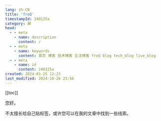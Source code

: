```yaml
---
lang: zh-CN
title: 'froQ'
timestampId: 240125a
category: 扉
head:
  - - meta
    - name: description
      content: /
  - - meta
    - name: keywords
      content: 首页 博客 技术博客 生活博客 froQ blog tech_blog live_blog
  - - meta
    - name: id
      content: 240125a
created: 2024-01-25 12:23
last_modified: 2024-10-26 23:56
---
```


[[toc]]

<script setup>
import { ref, watch } from 'vue';
// import { selfDescription } from "@utils/selfDescription";

</script>

您好。

<!-- 我是 <Logo />，一位 <input type="text" class="input-text" id="self-description" autocomplete="off" maxlength="10" v-model="selfDescription.content" />。 -->

不太擅长给自己贴标签，或许您可以在我的文章中找到一些线索。


<style>

@media (prefers-color-scheme: light) {
  :root {
    --text-muted-color: rgb(82, 82, 82);
    --text-normal-color: rgb(64, 64, 64);
    --color-segmented-control-bg: transparent;
    --blur-bg: rgba(0, 0, 0, 0.1);
    --color-fg-default: var(--text-normal-color);
  }
}

@media (prefers-color-scheme: dark) {
  :root {
    --text-muted-color: rgb(163, 163, 163);
    --text-normal-color: rgb(212, 212, 212);
    --color-segmented-control-bg: transparent;
    --blur-bg: rgba(255, 255, 255, 0.1);
    --color-fg-default: var(--text-normal-color);
  }
}

.input-text {
  display: inline;
  height: 1.2em;
  box-sizing: border-box;
  appearance: none;
  background-color: transparent;
  outline: none;
  position: relative;
  border-bottom: 2px inset var(--color-fg-default);
  text-align: center;
  color: var(--text-muted-color);
  font-weight: 100;
}

</style>
